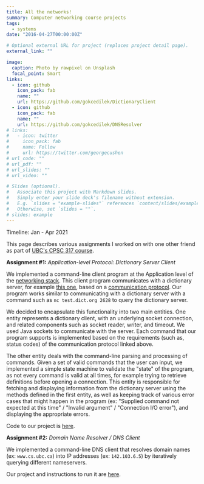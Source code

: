 ```yaml
---
title: All the networks!
summary: Computer networking course projects
tags:
  - systems
date: "2016-04-27T00:00:00Z"

# Optional external URL for project (replaces project detail page).
external_link: ""

image:
  caption: Photo by rawpixel on Unsplash
  focal_point: Smart
links:
  - icon: github
    icon_pack: fab
    name: ""
    url: https://github.com/gokcedilek/DictionaryClient
  - icon: github
    icon_pack: fab
    name: ""
    url: https://github.com/gokcedilek/DNSResolver
# links:
#   - icon: twitter
#     icon_pack: fab
#     name: Follow
#     url: https://twitter.com/georgecushen
# url_code: ""
# url_pdf: ""
# url_slides: ""
# url_video: ""

# Slides (optional).
#   Associate this project with Markdown slides.
#   Simply enter your slide deck's filename without extension.
#   E.g. `slides = "example-slides"` references `content/slides/example-slides.md`.
#   Otherwise, set `slides = ""`.
# slides: example
---
```


Timeline: Jan - Apr 2021

This page describes various assignments I worked on with one other friend as part of [UBC's CPSC 317 course](https://courses.students.ubc.ca/cs/courseschedule?pname=subjarea&tname=subj-course&dept=CPSC&course=317).

**Assignment #1:** _Application-level Protocol: Dictionary Server Client_

We implemented a command-line client program at the Application level of the [networking stack](https://en.wikipedia.org/wiki/OSI_model). This client program communicates with a dictionary server, for example [this one](http://dict.org/bin/Dict), based on a [communication protocol](https://tools.ietf.org/html/rfc2229).
Our program works similar to communicating with a dictionary server with a command such as `nc test.dict.org 2628` to query the dictionary server.

We decided to encapsulate this functionality into two main entities. One entity represents a dictionary client, with an underlying socket connection, and related components such as socket reader, writer, and timeout. We used Java sockets to communicate with the server. Each command that our program supports is implemented based on the requirements (such as, status codes) of the communication protocol linked above.

The other entity deals with the command-line parsing and processing of commands. Given a set of valid commands that the user can input, we implemented a simple state machine to validate the "state" of the program, as not every command is valid at all times, for example trying to retrieve definitions before opening a connection. This entity is responsible for fetching and displaying information from the dictionary server using the methods defined in the first entity, as well as keeping track of various error cases that might happen in the program (ex: "Supplied command not expected at this time" / "Invalid argument" / "Connection I/O error"), and displaying the appropriate errors.

Code to our project is [here](https://github.com/gokcedilek/DictionaryClient).

**Assignment #2:** _Domain Name Resolver / DNS Client_

We implemented a command-line DNS client that resolves domain names (ex: `www.cs.ubc.ca`) into IP addresses (ex: `142.103.6.5`) by iteratively querying different nameservers.

Our project and instructions to run it are [here](https://github.com/gokcedilek/DNSResolver).
